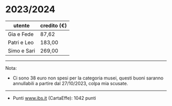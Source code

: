 # 2023/2024
| **utente** | **credito (€)** |
| --- | --- |
| Gia e Fede | 87,62 |
| Patri e Leo | 183,00 |
| Simo e Sari | 269,00 |

---

Nota:

* Ci sono 38 euro non spesi per la categoria musei, questi buoni saranno annullabili a partire dal 27/10/2023, colpa mia scusate.

---

* Punti www.ibs.it (CartaEffe): 1042 punti
